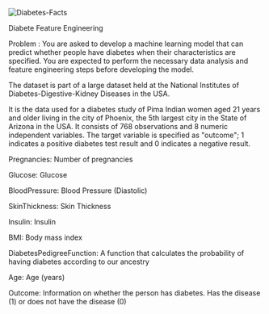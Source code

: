 ![Diabetes-Facts](https://github.com/gokhankrbg/Diabetes_EDA_ML/assets/143443115/04cb1669-4d2c-4590-82bc-b97d53eb1e5b)

Diabete Feature Engineering

Problem : You are asked to develop a machine learning model that can predict whether people have diabetes when their characteristics are specified. You are expected to perform the necessary data analysis and feature engineering steps before developing the model.

The dataset is part of a large dataset held at the National Institutes of Diabetes-Digestive-Kidney Diseases in the USA.

It is the data used for a diabetes study of Pima Indian women aged 21 years and older living in the city of Phoenix, the 5th largest city in the State of Arizona in the USA. It consists of 768 observations and 8 numeric independent variables. The target variable is specified as "outcome"; 1 indicates a positive diabetes test result and 0 indicates a negative result.

Pregnancies: Number of pregnancies

Glucose: Glucose

BloodPressure: Blood Pressure (Diastolic)

SkinThickness: Skin Thickness

Insulin: Insulin

BMI: Body mass index

DiabetesPedigreeFunction: A function that calculates the probability of having diabetes according to our ancestry

Age: Age (years)

Outcome: Information on whether the person has diabetes. Has the disease (1) or does not have the disease (0)
